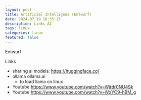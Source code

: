 ```yaml
---
layout: post
title: Artificial Intelligenz (Entwurf)
date: 2024-07-19 18:35:13
description: Links AI 
tags: linux
categories: linux
featured: false
---
```

Entwurf

Links
- sharing ai models: https://huggingface.co/
- ollama ollama.ai
  - to load llama on linux
- Youtube <a href="https://www.youtube.com/watch?v=Wjrdr0NU4Sk">https://www.youtube.com/watch?v=Wjrdr0NU4Sk</a>
- Youtube <a href="https://www.youtube.com/watch?v=WxYC9-hBM_g">https://www.youtube.com/watch?v=WxYC9-hBM_g</a>


